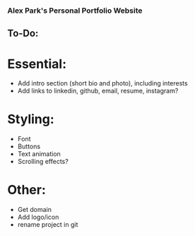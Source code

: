 ### Alex Park's Personal Portfolio Website

## To-Do:
# Essential:
- Add intro section (short bio and photo), including interests
- Add links to linkedin, github, email, resume, instagram?
# Styling:
- Font
- Buttons
- Text animation
- Scrolling effects?
# Other:
- Get domain
- Add logo/icon
- rename project in git
